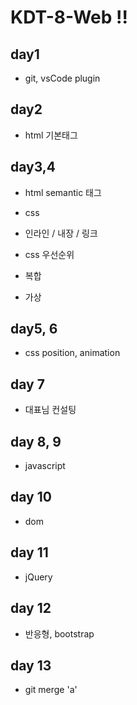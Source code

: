 # KDT-8-Web !!

## day1

- git, vsCode plugin

## day2

- html 기본태그

###

## day3,4

- html semantic 태그

- css

- 인라인 / 내장 / 링크

- css 우선순위

- 복합

- 가상

## day5, 6

- css position, animation

## day 7

- 대표님 컨설팅

## day 8, 9

- javascript

## day 10

- dom

## day 11

- jQuery

## day 12

- 반응형, bootstrap

## day 13

- git merge 'a'
